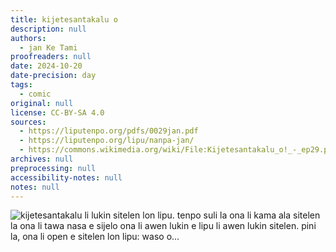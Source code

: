 ```yaml
---
title: kijetesantakalu o
description: null
authors:
  - jan Ke Tami
proofreaders: null
date: 2024-10-20
date-precision: day
tags:
  - comic
original: null
license: CC-BY-SA 4.0
sources:
  - https://liputenpo.org/pdfs/0029jan.pdf
  - https://liputenpo.org/lipu/nanpa-jan/
  - https://commons.wikimedia.org/wiki/File:Kijetesantakalu_o!_-_ep29.png
archives: null
preprocessing: null
accessibility-notes: null
notes: null
---
```


<!-- TODO: add alt text -->
![kijetesantakalu li lukin sitelen lon lipu. tenpo suli la ona li kama ala sitelen la ona li tawa nasa e sijelo ona li awen lukin e lipu li awen lukin sitelen. pini la, ona li open e sitelen lon lipu: waso o...](https://upload.wikimedia.org/wikipedia/commons/c/cb/Kijetesantakalu_o%21_-_ep29.png)